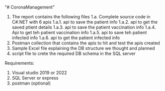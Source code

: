"# CoronaManagement"

1. The report contains the following files
   1.a. Complete source code in C#.NET with 6 apis
   1.a.1. api to save the patient info
   1.a.2. api to get the saved ptient details
   1.a.3. api to save the patient vaccination info
   1.a.4. Api to get teh patient vaccination info
   1.a.5. api to save teh patient infected info
   1.a.6. api to get the patient infected info
2. Postman collection that contains the apis to hit and test the apis created
3. Sample Excel file explaining the DB structure we thought and planned
4. script file to crete the required DB schema in the SQL server

Requirements:

1. Visual studio 2019 or 2022
2. SQL Server or express
3. postman (optional)
